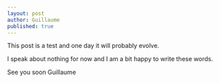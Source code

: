 ```yaml
---
layout: post
author: Guillaume
published: true
---
```

This post is a test and one day it will probably evolve.

I speak about nothing for now and I am a bit happy to write these words.

See you soon
Guillaume
